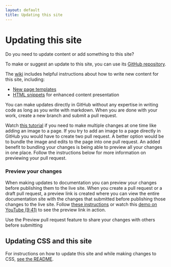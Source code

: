 ```yaml
---
layout: default
title: Updating this site
---
```


# Updating this site

<div class="va-introtext">
  Do you need to update content or add something to this site?
</div>

To make or suggest an update to this site, you can use its [GitHub repository](https://github.com/department-of-veterans-affairs/vets-design-system-documentation).

The [wiki](https://github.com/department-of-veterans-affairs/vets-design-system-documentation/wiki) includes helpful instructions about how to write new content for this site, including:
- [New page templates](https://github.com/department-of-veterans-affairs/vets-design-system-documentation/wiki/Adding-content)
- [HTML snippets](https://github.com/department-of-veterans-affairs/vets-design-system-documentation/wiki/Writing-snippets) for enhanced content presentation

You can make updates directly in GitHub without any expertise in writing code as long as you write with markdown. When you are done with your work, create a new branch and submit a pull request.  

Watch [this tutorial](https://www.youtube.com/watch?v=kXwhzUg1lKA) if you need to make multiple changes at one time like adding an image to a page. If you try to add an image to a page directly in GitHub you would have to create two pull request. A better option would be to bundle the image and edits to the page into one pull request. An added benefit to bundling your changes is being able to preview all your changes in one place. Follow the instructions below for more information on previewing your pull request. 

### Preview your changes

When making updates to documentation you can preview your changes before publishing them to the live site. When you create a pull request or a draft pull request, a preview link is created where you can view the entire documentation site with the changes that submitted before publishing those changes to the live site. Follow [these instructions](https://github.com/department-of-veterans-affairs/vets-design-system-documentation?tab=readme-ov-file#previewing-pull-requests) or watch this [demo on YouTube (9:41)](https://youtu.be/kXwhzUg1lKA?feature=shared&t=581) to see the preview link in action. 

Use the Preview pull request feature to share your changes with others before submitting

## Updating CSS and this site

For instructions on how to update this site and while making changes to CSS, [see the README](https://github.com/department-of-veterans-affairs/vets-design-system-documentation#vets-design-system-documentation).
